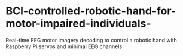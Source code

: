 # BCI-controlled-robotic-hand-for-motor-impaired-individuals-
Real-time EEG motor imagery decoding to control a robotic hand with Raspberry Pi servos and minimal EEG channels
